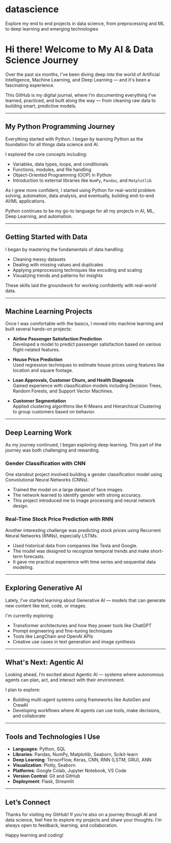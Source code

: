 # datascience
Explore my end to end projects in data science, from preprocessing and ML to deep learning and emerging technologies

# Hi there! Welcome to My AI & Data Science Journey

Over the past six months, I've been diving deep into the world of Artificial Intelligence, Machine Learning, and Deep Learning — and it's been a fascinating experience.

This GitHub is my digital journal, where I’m documenting everything I’ve learned, practiced, and built along the way — from cleaning raw data to building smart, predictive models.

---

## My Python Programming Journey

Everything started with Python. I began by learning Python as the foundation for all things data science and AI.

I explored the core concepts including:

- Variables, data types, loops, and conditionals  
- Functions, modules, and file handling  
- Object-Oriented Programming (OOP) in Python  
- Introduction to external libraries like `NumPy`, `Pandas`, and `Matplotlib`

As I grew more confident, I started using Python for real-world problem solving, automation, data analysis, and eventually, building end-to-end AI/ML applications.

Python continues to be my go-to language for all my projects in AI, ML, Deep Learning, and automation.

---

## Getting Started with Data

I began by mastering the fundamentals of data handling:

- Cleaning messy datasets  
- Dealing with missing values and duplicates  
- Applying preprocessing techniques like encoding and scaling  
- Visualizing trends and patterns for insights  

These skills laid the groundwork for working confidently with real-world data.

---

## Machine Learning Projects

Once I was comfortable with the basics, I moved into machine learning and built several hands-on projects:

- **Airline Passenger Satisfaction Prediction**  
  Developed a model to predict passenger satisfaction based on various flight-related features.

- **House Price Prediction**  
  Used regression techniques to estimate house prices using features like location and square footage.

- **Loan Approvals, Customer Churn, and Health Diagnosis**  
  Gained experience with classification models including Decision Trees, Random Forests, and Support Vector Machines.

- **Customer Segmentation**  
  Applied clustering algorithms like K-Means and Hierarchical Clustering to group customers based on behavior.

---

## Deep Learning Work

As my journey continued, I began exploring deep learning. This part of the journey was both challenging and rewarding.

### Gender Classification with CNN

One standout project involved building a gender classification model using Convolutional Neural Networks (CNNs).

- Trained the model on a large dataset of face images.  
- The network learned to identify gender with strong accuracy.  
- This project introduced me to image processing and neural network design.

### Real-Time Stock Price Prediction with RNN

Another interesting challenge was predicting stock prices using Recurrent Neural Networks (RNNs), especially LSTMs.

- Used historical data from companies like Tesla and Google.  
- The model was designed to recognize temporal trends and make short-term forecasts.  
- It gave me practical experience with time series and sequential data modeling.

---

## Exploring Generative AI

Lately, I’ve started learning about Generative AI — models that can generate new content like text, code, or images.

I'm currently exploring:

- Transformer architectures and how they power tools like ChatGPT  
- Prompt engineering and fine-tuning techniques  
- Tools like LangChain and OpenAI APIs  
- Creative use cases in text generation and image synthesis  

---

## What's Next: Agentic AI

Looking ahead, I’m excited about Agentic AI — systems where autonomous agents can plan, act, and interact with their environment.

I plan to explore:

- Building multi-agent systems using frameworks like AutoGen and CrewAI  
- Developing workflows where AI agents can use tools, make decisions, and collaborate  

---

## Tools and Technologies I Use

- **Languages**: Python, SQL  
- **Libraries**: Pandas, NumPy, Matplotlib, Seaborn, Scikit-learn  
- **Deep Learning**: TensorFlow, Keras, CNN, RNN (LSTM, GRU), ANN  
- **Visualization**: Plotly, Seaborn  
- **Platforms**: Google Colab, Jupyter Notebook, VS Code  
- **Version Control**: Git and GitHub  
- **Deployment**: Flask, Streamlit  

---

## Let’s Connect

Thanks for visiting my GitHub! If you're also on a journey through AI and data science, feel free to explore my projects and share your thoughts. I'm always open to feedback, learning, and collaboration.

Happy learning and coding!

